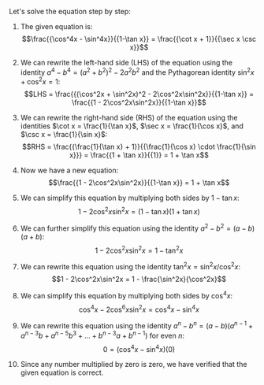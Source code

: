 Let's solve the equation step by step:

1. The given equation is:
   $$\frac{{\cos^4x - \sin^4x}}{{1-\tan x}} = \frac{{\cot x + 1}}{{\sec x \csc x}}$$

2. We can rewrite the left-hand side (LHS) of the equation using the identity $a^4 - b^4 = (a^2 + b^2)^2 - 2a^2b^2$ and the Pythagorean identity $\sin^2x + \cos^2x = 1$:
   $$LHS = \frac{{(\cos^2x + \sin^2x)^2 - 2\cos^2x\sin^2x}}{{1-\tan x}} = \frac{{1 - 2\cos^2x\sin^2x}}{{1-\tan x}}$$

3. We can rewrite the right-hand side (RHS) of the equation using the identities $\cot x = \frac{1}{\tan x}$, $\sec x = \frac{1}{\cos x}$, and $\csc x = \frac{1}{\sin x}$:
   $$RHS = \frac{{\frac{1}{\tan x} + 1}}{{\frac{1}{\cos x} \cdot \frac{1}{\sin x}}} = \frac{{1 + \tan x}}{{1}} = 1 + \tan x$$

4. Now we have a new equation:
   $$\frac{{1 - 2\cos^2x\sin^2x}}{{1-\tan x}} = 1 + \tan x$$

5. We can simplify this equation by multiplying both sides by $1-\tan x$:
   $$1 - 2\cos^2x\sin^2x = (1-\tan x)(1 + \tan x)$$

6. We can further simplify this equation using the identity $a^2 - b^2 = (a-b)(a+b)$:
   $$1 - 2\cos^2x\sin^2x = 1 - \tan^2x$$

7. We can rewrite this equation using the identity $\tan^2x = \sin^2x/\cos^2x$:
   $$1 - 2\cos^2x\sin^2x = 1 - \frac{\sin^2x}{\cos^2x}$$

8. We can simplify this equation by multiplying both sides by $\cos^4x$:
   $$\cos^4x - 2\cos^6x\sin^2x = \cos^4x - \sin^4x$$

9. We can rewrite this equation using the identity $a^n - b^n = (a-b)(a^{n-1} + a^{n-3}b + a^{n-5}b^{3} + ... + b^{n-3}a + b^{n-1})$ for even $n$:
   $$0 = (\cos^{4}x - \sin^{4}x)(0)$$

10. Since any number multiplied by zero is zero, we have verified that the given equation is correct.
